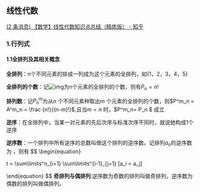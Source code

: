 ## 线性代数

[(2 条消息) 【数学】线性代数知识点总结（精炼版） - 知乎](https://zhuanlan.zhihu.com/p/453305373)

### 1.行列式

#### 1.1全排列及其相关概念

**全排列**：n个不同元素的排成一列成为这个元素的全排列，如{1，2，3，4，5}

**全排列的个数**：记![img](https://cdn.nlark.com/yuque/__latex/f607c97ac7fb4cb692a62b5fbd7d34ef.svg)为n个元素的全排列的个数，则有$P_n=n!$

**排列数**：记$P^m_n$为从$n$ 个不同元素种取出$m$ 个元素的全排列的个数，则$P^m_n = A^m_n = \frac {n!}{(n-m)!}$,且当$m = n$ 时，$P^m_n= P_n $ 成立

**逆序**：在全排列中，当某一对元素的先后次序与标准次序不同时，就说她构成1个逆序

**逆序数**：一个排列中所有逆序的总数叫做这个排列的逆序数。记排列$a_n$的逆序数为 ，则有
$$
\begin{equation}

t = \sum\limits^n_{i=1} \sum\limits^{i-1}_{j=1} [a_i < a_j]

\end{equation}
$$
**奇排列与偶排列**:逆序数为奇数的排列叫做奇排列，逆序数为偶数的排列叫做偶排列。











